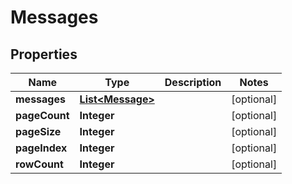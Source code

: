 
# Messages

## Properties
Name | Type | Description | Notes
------------ | ------------- | ------------- | -------------
**messages** | [**List&lt;Message&gt;**](Message.md) |  |  [optional]
**pageCount** | **Integer** |  |  [optional]
**pageSize** | **Integer** |  |  [optional]
**pageIndex** | **Integer** |  |  [optional]
**rowCount** | **Integer** |  |  [optional]



